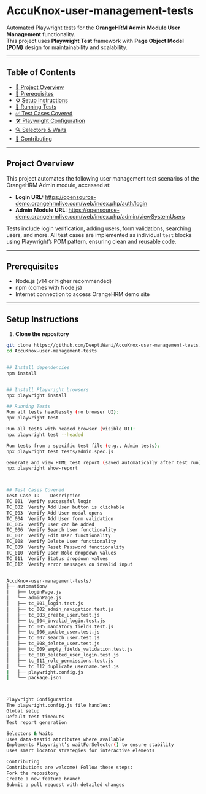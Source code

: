 # AccuKnox-user-management-tests

Automated Playwright tests for the **OrangeHRM Admin Module User Management** functionality.  
This project uses **Playwright Test** framework with **Page Object Model (POM)** design for maintainability and scalability.

---

## Table of Contents

- [📌 Project Overview](#project-overview)  
- [🔧 Prerequisites](#prerequisites)  
- [⚙️ Setup Instructions](#setup-instructions)  
- [🚀 Running Tests](#running-tests)  
- [✅ Test Cases Covered](#test-cases-covered)  
- [🛠️ Playwright Configuration](#playwright-configuration)  
- [🔍 Selectors & Waits](#selectors--waits)  
- [🤝 Contributing](#contributing)  

---

## Project Overview

This project automates the following user management test scenarios of the OrangeHRM Admin module, accessed at:

- **Login URL:** https://opensource-demo.orangehrmlive.com/web/index.php/auth/login  
- **Admin Module URL:** https://opensource-demo.orangehrmlive.com/web/index.php/admin/viewSystemUsers  

Tests include login verification, adding users, form validations, searching users, and more. All test cases are implemented as individual `test` blocks using Playwright’s POM pattern, ensuring clean and reusable code.

---

## Prerequisites

- Node.js (v14 or higher recommended)  
- npm (comes with Node.js)  
- Internet connection to access OrangeHRM demo site  

---

## Setup Instructions

1. **Clone the repository**

```bash
git clone https://github.com/DeeptiWani/AccuKnox-user-management-tests.git
cd AccuKnox-user-management-tests


## Install dependencies
npm install


## Install Playwright browsers
npx playwright install

## Running Tests
Run all tests headlessly (no browser UI):
npx playwright test

Run all tests with headed browser (visible UI):
npx playwright test --headed

Run tests from a specific test file (e.g., Admin tests):
npx playwright test tests/admin.spec.js

Generate and view HTML test report (saved automatically after test run):
npx playwright show-report



## Test Cases Covered
Test Case ID	Description
TC_001	Verify successful login
TC_002	Verify Add User button is clickable
TC_003	Verify Add User modal opens
TC_004	Verify Add User form validation
TC_005	Verify user can be added
TC_006	Verify Search User functionality
TC_007	Verify Edit User functionality
TC_008	Verify Delete User functionality
TC_009	Verify Reset Password functionality
TC_010	Verify User Role dropdown values
TC_011	Verify Status dropdown values
TC_012	Verify error messages on invalid input


AccuKnox-user-management-tests/
├── automation/
│   ├── loginPage.js
│   └── adminPage.js
│   ├── tc_001_login.test.js
│   ├── tc_002_admin_navigation.test.js
│   ├── tc_003_create_user.test.js
│   ├── tc_004_invalid_login.test.js
│   ├── tc_005_mandatory_fields.test.js
│   ├── tc_006_update_user.test.js
│   ├── tc_007_search_user.test.js
│   ├── tc_008_delete_user.test.js
│   ├── tc_009_empty_fields_validation.test.js
│   ├── tc_010_deleted_user_login.test.js
│   ├── tc_011_role_permissions.test.js
│   └── tc_012_duplicate_username.test.js
|   ├── playwright.config.js
|   └── package.json



Playwright Configuration
The playwright.config.js file handles:
Global setup
Default test timeouts
Test report generation

Selectors & Waits
Uses data-testid attributes where available
Implements Playwright’s waitForSelector() to ensure stability
Uses smart locator strategies for interactive elements

Contributing
Contributions are welcome! Follow these steps:
Fork the repository
Create a new feature branch
Submit a pull request with detailed changes


